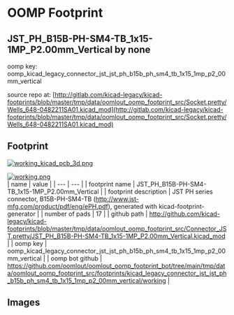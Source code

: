 # OOMP Footprint  
## JST_PH_B15B-PH-SM4-TB_1x15-1MP_P2.00mm_Vertical  by none  
  
oomp key: oomp_kicad_legacy_connector_jst_jst_ph_b15b_ph_sm4_tb_1x15_1mp_p2_00mm_vertical  
  
source repo at: [http://gitlab.com/kicad-legacy/kicad-footprints/blob/master/tmp/data/oomlout_oomp_footprint_src/Socket.pretty/Wells_648-0482211SA01.kicad_mod](http://gitlab.com/kicad-legacy/kicad-footprints/blob/master/tmp/data/oomlout_oomp_footprint_src/Socket.pretty/Wells_648-0482211SA01.kicad_mod)  
## Footprint  
  
[![working_kicad_pcb_3d.png](working_kicad_pcb_3d_600.png)](working_kicad_pcb_3d.png)  
  
[![working.png](working_600.png)](working.png)  
| name | value | 
| --- | --- | 
| footprint name | JST_PH_B15B-PH-SM4-TB_1x15-1MP_P2.00mm_Vertical | 
| footprint description | JST PH series connector, B15B-PH-SM4-TB (http://www.jst-mfg.com/product/pdf/eng/ePH.pdf), generated with kicad-footprint-generator | 
| number of pads | 17 | 
| github path | http://github.com/kicad-legacy/kicad-footprints/blob/master/tmp/data/oomlout_oomp_footprint_src/Connector_JST.pretty/JST_PH_B15B-PH-SM4-TB_1x15-1MP_P2.00mm_Vertical.kicad_mod | 
| oomp key | oomp_kicad_legacy_connector_jst_jst_ph_b15b_ph_sm4_tb_1x15_1mp_p2_00mm_vertical | 
| oomp bot github | https://github.com/oomlout/oomlout_oomp_footprint_bot/tree/main/tmp/data/oomlout_oomp_footprint_src/footprints/kicad_legacy_connector_jst_jst_ph_b15b_ph_sm4_tb_1x15_1mp_p2_00mm_vertical/working | 
## Images  
